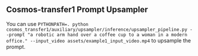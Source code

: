 ## Cosmos-transfer1 Prompt Upsampler

You can use `PYTHONPATH=. python cosmos_transfer1/auxiliary/upsampler/inference/upsampler_pipeline.py --prompt "a robotic arm hand over a coffee cup to a woman in a modern office." --input_video assets/example1_input_video.mp4` to upsample the prompt.
